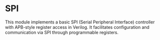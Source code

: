 # SPI
This module implements a basic SPI (Serial Peripheral Interface) controller with APB-style register access in Verilog. It facilitates configuration and communication via SPI through programmable registers.
